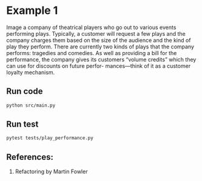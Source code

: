 # Example 1
Image a company of theatrical players who go out to various events performing
plays. Typically, a customer will request a few plays and the company charges
them based on the size of the audience and the kind of play they perform. There
are currently two kinds of plays that the company performs: tragedies and
comedies. As well as providing a bill for the performance, the company gives its
customers “volume credits” which they can use for discounts on future perfor-
mances—think of it as a customer loyalty mechanism.

## Run code

```bash
python src/main.py
```

## Run test

```bash
pytest tests/play_performance.py
```

## References:
1. Refactoring by Martin Fowler
